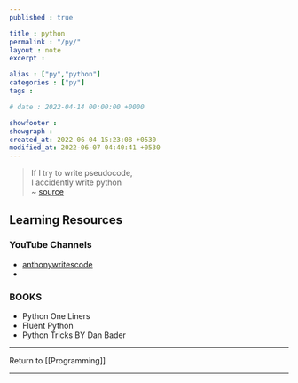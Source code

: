 ```yaml
---
published : true

title : python
permalink : "/py/"
layout : note
excerpt : 

alias : ["py","python"]
categories : ["py"]
tags : 

# date : 2022-04-14 00:00:00 +0000

showfooter : 
showgraph : 
created_at: 2022-06-04 15:23:08 +0530
modified_at: 2022-06-07 04:40:41 +0530
---
```


> If I try to write pseudocode,  
> I accidently write python  
> ~ [source](https://youtu.be/p8-rZOCn5rQ?t=61)

## Learning Resources
### YouTube Channels
- [anthonywritescode](https://www.youtube.com/channel/UC46xhU1EH7aywEgvA9syS3w)
- 

### BOOKS
- Python One Liners 
- Fluent Python
- Python Tricks BY Dan Bader

---

Return to [[Programming]]

---
